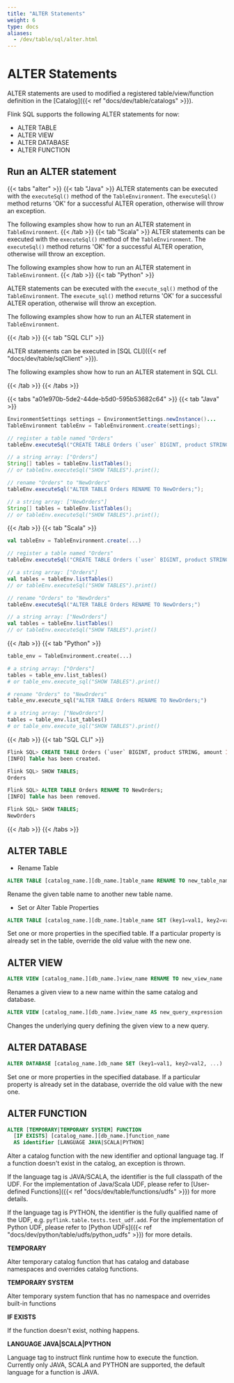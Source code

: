 ```yaml
---
title: "ALTER Statements"
weight: 6
type: docs
aliases:
  - /dev/table/sql/alter.html
---
```

<!--
Licensed to the Apache Software Foundation (ASF) under one
or more contributor license agreements.  See the NOTICE file
distributed with this work for additional information
regarding copyright ownership.  The ASF licenses this file
to you under the Apache License, Version 2.0 (the
"License"); you may not use this file except in compliance
with the License.  You may obtain a copy of the License at

  http://www.apache.org/licenses/LICENSE-2.0

Unless required by applicable law or agreed to in writing,
software distributed under the License is distributed on an
"AS IS" BASIS, WITHOUT WARRANTIES OR CONDITIONS OF ANY
KIND, either express or implied.  See the License for the
specific language governing permissions and limitations
under the License.
-->

# ALTER Statements



ALTER statements are used to modified a registered table/view/function definition in the [Catalog]({{< ref "docs/dev/table/catalogs" >}}).

Flink SQL supports the following ALTER statements for now:

- ALTER TABLE
- ALTER VIEW
- ALTER DATABASE
- ALTER FUNCTION

## Run an ALTER statement

{{< tabs "alter" >}}
{{< tab "Java" >}}
ALTER statements can be executed with the `executeSql()` method of the `TableEnvironment`. The `executeSql()` method returns 'OK' for a successful ALTER operation, otherwise will throw an exception.

The following examples show how to run an ALTER statement in `TableEnvironment`.
{{< /tab >}}
{{< tab "Scala" >}}
ALTER statements can be executed with the `executeSql()` method of the `TableEnvironment`. The `executeSql()` method returns 'OK' for a successful ALTER operation, otherwise will throw an exception.

The following examples show how to run an ALTER statement in `TableEnvironment`.
{{< /tab >}}
{{< tab "Python" >}}

ALTER statements can be executed with the `execute_sql()` method of the `TableEnvironment`. The `execute_sql()` method returns 'OK' for a successful ALTER operation, otherwise will throw an exception.

The following examples show how to run an ALTER statement in `TableEnvironment`.

{{< /tab >}}
{{< tab "SQL CLI" >}}

ALTER statements can be executed in [SQL CLI]({{< ref "docs/dev/table/sqlClient" >}}).

The following examples show how to run an ALTER statement in SQL CLI.

{{< /tab >}}
{{< /tabs >}}

{{< tabs "a01e970b-5de2-44de-b5d0-595b53682c64" >}}
{{< tab "Java" >}}
```java
EnvironmentSettings settings = EnvironmentSettings.newInstance()...
TableEnvironment tableEnv = TableEnvironment.create(settings);

// register a table named "Orders"
tableEnv.executeSql("CREATE TABLE Orders (`user` BIGINT, product STRING, amount INT) WITH (...)");

// a string array: ["Orders"]
String[] tables = tableEnv.listTables();
// or tableEnv.executeSql("SHOW TABLES").print();

// rename "Orders" to "NewOrders"
tableEnv.executeSql("ALTER TABLE Orders RENAME TO NewOrders;");

// a string array: ["NewOrders"]
String[] tables = tableEnv.listTables();
// or tableEnv.executeSql("SHOW TABLES").print();
```
{{< /tab >}}
{{< tab "Scala" >}}
```scala
val tableEnv = TableEnvironment.create(...)

// register a table named "Orders"
tableEnv.executeSql("CREATE TABLE Orders (`user` BIGINT, product STRING, amount INT) WITH (...)")

// a string array: ["Orders"]
val tables = tableEnv.listTables()
// or tableEnv.executeSql("SHOW TABLES").print()

// rename "Orders" to "NewOrders"
tableEnv.executeSql("ALTER TABLE Orders RENAME TO NewOrders;")

// a string array: ["NewOrders"]
val tables = tableEnv.listTables()
// or tableEnv.executeSql("SHOW TABLES").print()
```
{{< /tab >}}
{{< tab "Python" >}}
```python
table_env = TableEnvironment.create(...)

# a string array: ["Orders"]
tables = table_env.list_tables()
# or table_env.execute_sql("SHOW TABLES").print()

# rename "Orders" to "NewOrders"
table_env.execute_sql("ALTER TABLE Orders RENAME TO NewOrders;")

# a string array: ["NewOrders"]
tables = table_env.list_tables()
# or table_env.execute_sql("SHOW TABLES").print()
```
{{< /tab >}}
{{< tab "SQL CLI" >}}
```sql
Flink SQL> CREATE TABLE Orders (`user` BIGINT, product STRING, amount INT) WITH (...);
[INFO] Table has been created.

Flink SQL> SHOW TABLES;
Orders

Flink SQL> ALTER TABLE Orders RENAME TO NewOrders;
[INFO] Table has been removed.

Flink SQL> SHOW TABLES;
NewOrders
```
{{< /tab >}}
{{< /tabs >}}

## ALTER TABLE

* Rename Table

```sql
ALTER TABLE [catalog_name.][db_name.]table_name RENAME TO new_table_name
```

Rename the given table name to another new table name.

* Set or Alter Table Properties

```sql
ALTER TABLE [catalog_name.][db_name.]table_name SET (key1=val1, key2=val2, ...)
```

Set one or more properties in the specified table. If a particular property is already set in the table, override the old value with the new one.

## ALTER VIEW

```sql
ALTER VIEW [catalog_name.][db_name.]view_name RENAME TO new_view_name
```

Renames a given view to a new name within the same catalog and database.

```sql
ALTER VIEW [catalog_name.][db_name.]view_name AS new_query_expression
```

Changes the underlying query defining the given view to a new query.

## ALTER DATABASE

```sql
ALTER DATABASE [catalog_name.]db_name SET (key1=val1, key2=val2, ...)
```

Set one or more properties in the specified database. If a particular property is already set in the database, override the old value with the new one.

## ALTER FUNCTION

```sql
ALTER [TEMPORARY|TEMPORARY SYSTEM] FUNCTION 
  [IF EXISTS] [catalog_name.][db_name.]function_name 
  AS identifier [LANGUAGE JAVA|SCALA|PYTHON]
```

Alter a catalog function with the new identifier and optional language tag. If a function doesn't exist in the catalog, an exception is thrown.

If the language tag is JAVA/SCALA, the identifier is the full classpath of the UDF. For the implementation of Java/Scala UDF, please refer to [User-defined Functions]({{< ref "docs/dev/table/functions/udfs" >}}) for more details.

If the language tag is PYTHON, the identifier is the fully qualified name of the UDF, e.g. `pyflink.table.tests.test_udf.add`. For the implementation of Python UDF, please refer to [Python UDFs]({{< ref "docs/dev/python/table/udfs/python_udfs" >}}) for more details.

**TEMPORARY**

Alter temporary catalog function that has catalog and database namespaces and overrides catalog functions.

**TEMPORARY SYSTEM**

Alter temporary system function that has no namespace and overrides built-in functions

**IF EXISTS**

If the function doesn't exist, nothing happens.

**LANGUAGE JAVA\|SCALA\|PYTHON**

Language tag to instruct flink runtime how to execute the function. Currently only JAVA, SCALA and PYTHON are supported, the default language for a function is JAVA.

